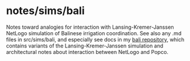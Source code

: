 notes/sims/bali
=======

Notes toward analogies for interaction with Lansing-Kremer-Janssen
NetLogo simulation of Balinese irrigation coordination.  See also any
.md files in src/sims/bali, and especially see docs in my [bali
repository](https://github.com/mars0i/bali/tree/master/doc), which
contains variants of the Lansing-Kremer-Janssen simulation and
architectural notes about interaction between NetLogo and Popco.
